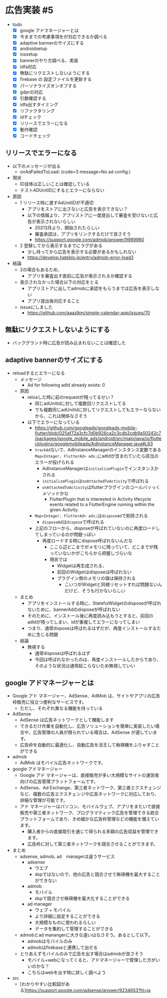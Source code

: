 # 広告実装 #5

- todo
  - [x] google アドマネージャーとは
  - [x] 今ままでの考慮事項をが対応できるか調べる
  - [x] adaptive bannerのサイズにする
  - [x] androidsetup
  - [x] iossetup
  - [x] bannerのやり方調べる、実装
  - [x] idfa対応
  - [x] 無駄にリクエストしないようにする
  - [x] firebase の 設定ファイルを更新する
  - [x] パーソナライズオンオフする
  - [x] gdprの対応
  - [x] 引数確認する
  - [x] idfa出すタイミング
  - [x] リファクタリング
  - [x] idチェック
  - [x] リリースでエラーになる
  - [x] 動作確認
  - [x] コードチェック

## リリースでエラーになる

- 以下のメッセージが出る
  - onAdFailedToLoad: (code=3 message=No ad config.)
- 現状
  - ID自体は正しいことは確認している
  - テストADUnitIDにするとエラーにならない
- 原因
  - 1 リリース時に渡すAdUnitIDが不適切
    - アプリをストアに出さないと広告を表示できない？
    - 以下の情報より、アプリストアに一度提出して審査を受けないと広告が表示されないらしい
      - 20213月より、開始されたらしい
      - 審査承認は、アプリをリンクするだけで良さそう
      - <https://support.google.com/admob/answer/9989980>
  - 2 登録してから表示するまでにラグがある
    - 少し待ってから広告を表示する必要があるかもしれない
    - <https://develop.hateblo.jp/entry/admob-error-load3>
- 結論
  - 2の場合もあるため、
    - アプリを審査出す直前に広告が表示されるか確認する
  - 表示されなかった場合以下の対応をとる
    - アプリストアに出してadmobに承認をもらうまでは広告を表示しない
    - アプリ提出後対応すること
  - issueにしました
    - <https://github.com/aaazlkm/simple-calendar-app/issues/70>

## 無駄にリクエストしないようにする

- バックグランド時に広告が読み込まれないことは確認した

## adaptive bannerのサイズにする

- reloadするとエラーになる
  - メッセージ
    - Ad for following adId already exists: 0
  - 原因
    - reloaした時に前のrequestが残ってるせい？
      - 同じadUnitIdに対して複数回リクエストしてる
      - でも複数同じadUnitIdに対してリクエストしてもエラーならないから、これは関係なさそう
    - 以下でエラーになっている
      - <https://github.com/googleads/googleads-mobile-flutter/blob/025af72a3cfc7d0b926ca2c3cdb2cdb9a50242c7/packages/google_mobile_ads/android/src/main/java/io/flutter/plugins/googlemobileads/AdInstanceManager.java#L63>
      - `trackAd`ないで、AdInstanceManagerのインスタンス変数である`Map<Integer, FlutterAd> ads;`にadIdが含まれていたら該当のエラーが投げられる
        - AdInstanceManagerは`initializePlugin`でインスタンスかされる
        - `initializePlugin`は`onAttachedToActivity`で呼ばれる
        - `onAttachedToActivity`はflutterプラグインのコールバッっくメソッドかな
          - FlutterPlugin that is interested in Activity lifecycle events related to a FlutterEngine running within the given Activity.
      - `Map<Integer, FlutterAd> ads;`は`disposeAd`で削除される
        - `disposeAd`は`dispose`で呼ばれる
      - 上記のフローから、disposeが呼ばれていないのに再度ロードしてしまっているのが問題っぽい
        - 再度ロードする時にdispose呼ばれないんだな
          - ここら辺どこまでがメモリに残っていて、どこまでが残っていないかがこちらから把握しづらいな
          - 現状では
            - Widgetは再生成される、
            - 前回のWidgetはdisposeは呼ばれない
            - プラグイン側のメモリの値は保持される
              - こいつがWidgetと同様リセットすれば問題ないんだけど、そうも行かないらしい
  - まとめ
    - アプリをインストールする時に、StatefulWidgetのdisposeが呼ばれないために、bannerAdのdisposeが呼ばれない
    - そのために、インストール後に再度読み込もうとすると、前回のadIdが残ってしまい、idが重複してエラーになってしまい
    - つまり、通常disposeは呼ばれるはずだが、再度インストールするために生じる問題
  - 結論
    - 無視する
      - 通常disposeは呼ばれるはず
      - 今回は呼ばれなかったのは、再度インストールしたからであり、そのような状況は通常起こらないため無視していい

## google アドマネージャーとは

- Google アド マネージャー、AdSense、AdMob は、サイトやアプリの広告枠販売に役立つ便利なサービスです。
  - ただし、それぞれ異なる機能を持っている
- AdSense
  - AdSense は広告ネットワークとして機能します
  - できるだけ作業を自動化し、広告ソリューションを簡単に実装したい場合や、広告管理の人員が限られている場合は、AdSense が適しています。
  - 広告枠を自動的に最適化し、自動広告を活王して楸瑛機をふりゃすことができる
- admob
  - AdMob はモバイル広告ネットワークです。
- google アドマネージャー
  - Google アド マネージャーは、直接販売が多い大規模なサイトの運営者向けの広告管理プラットフォームです。
  - AdSense、Ad Exchange、第三者ネットワーク、第三者エクスチェンジなど、複数の広告エクスチェンジや広告ネットワークに対応しており、詳細な管理が可能です。
  - アド マネージャーはパソコン、モバイルウェブ、アプリをまたいで直接販売や第三者ネットワーク、プログラマティック広告を管理できる統合プラットフォームであり、きめ細かな広告枠管理などの機能を備えています。
    - 購入者からの直接取引を通じて得られる多額の広告収益を管理できます。
    - 広告枠に対して第三者ネットワークを競合させることができます。
- まとめ
  - adsense, admob, ad　managerは違うサービス
    - adsense
      - ウエブ
      - dspではないので、他の広告と競合させて楸瑛機を最大することができない
    - admob
      - モバイル
      - dspで競合させ楸瑛機を最大化することができる
    - ad manager
      - ウェブ + モバイル
      - より詳細に設定することができる
      - 大規模なものに使われるらしい
      - データを集約して管理することができる
  - admobとad manangerに大きな違いはなさそう。あるとして以下。
    - admobはモバイルのみ
    - admobはfirebaseと連携して出せる
  - とりあえずモバイルのみで広告を出す場合はadmobが良さそう
    - モバイル+webになってくると、アドマネージャーで管理した方がいいのかな？
    - こちらはwebを出す時に詳しく調べよう
- src
  - [わかりやすい比較図がある]<https://support.google.com/adsense/answer/9234653?hl=ja>
